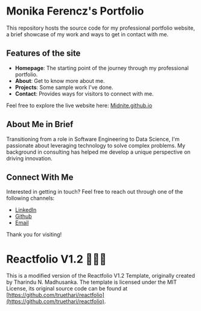 # Monika Ferencz's Portfolio

This repository hosts the source code for my professional portfolio website, a brief showcase of my work and ways to get in contact with me.

## Features of the site

- **Homepage**: The starting point of the journey through my professional portfolio.
- **About**: Get to know more about me.
- **Projects**: Some sample work I've done.
- **Contact**: Provides ways for visitors to connect with me.

Feel free to explore the live website here: [Midnite.github.io](https://Midnite.github.io)

## About Me in Brief

Transitioning from a role in Software Engineering to Data Science, I'm passionate about leveraging technology to solve complex problems. My background in consulting has helped me develop a unique perspective on driving innovation.

## Connect With Me

Interested in getting in touch? Feel free to reach out through one of the following channels:

- [LinkedIn](https://www.linkedin.com/in/monikafsz/)
- [Github](https://github.com/Midnite/)
- [Email](mailto:midnitem@gmail.com)

Thank you for visiting!


# Reactfolio V1.2 👩🏽‍🚀

This is a modified version of the Reactfolio V1.2 Template, originally created by Tharindu N. Madhusanka. The template is licensed under the MIT License, its original source code can be found at [https://github.com/truethari/reactfolio](https://github.com/truethari/reactfolio).
